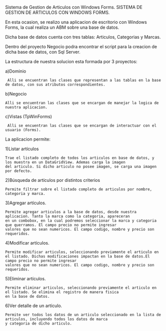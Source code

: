 Sistema de Gestion de Articulos con Windows Forms.
SISTEMA DE GESTION DE ARTICULOS CON WINDOWS FORMS.

En esta ocasion, se realizo una aplicacion de escritorio con Windows Forms, la cual realiza un ABM sobre una
base de datos.

Dicha base de datos cuenta con tres tablas: Articulos, Categorias y Marcas.

Dentro del proyecto Negocio podra encontrar el script para la creacion de dicha base de datos, con Sql Server.


La estructura de nuestra solucion esta formada por 3 proyectos:

   a)Dominio

     Alli se encuentran las clases que representan a las tablas en la base de datos, con sus atributos correspondientes.

   b)Negocio

    Alli se encuentran las clases que se encargan de manejar la logica de nuestra aplicacion.

   c)Vistas (TpWinForms) 

     Alli se encuentran las clases que se encargan de interactuar con el usuario (Forms).


La aplicacion permite:

  1)Listar artículos
   
    Trae el listado completo de todos los articulos en base de datos, y los muestra en un DataGridView. Ademas carga la imagen
    del articulo. Si dicho articulo no posee imagen, se carga una imagen por defecto.
  
  2)Búsqueda de artículos por distintos criterios

    Permite filtrar sobre el listado completo de articulos por nombre, categoria y marca.
  
  3)Agregar artículos.

    Permite agregar articulos a la base de datos, desde nuestra aplicacion. Tanto la marca como la categoria, apareceran 
    en un combobox, en la cual podremos seleccionar la marca y categoria que querramos. El campo precio no permite ingresar
    valores que no sean numericos. El campo codigo, nombre y precio son requeridos.
  
  4)Modificar artículos.

    Permite modificar articulos, seleccionando previamente el articulo en el listado. Dichas modificaciones impactan en la base de datos.El campo precio no permite ingresar
    valores que no sean numericos. El campo codigo, nombre y precio son requeridos.

  
  5)Eliminar artículos.

    Permite eliminar articulos, seleccionando previamente el articulo en el listado. Se elimina el registro de manera fisica
    en la base de datos.
  
  6)Ver detalle de un artículo.

    Permite ver todos los datos de un articulo seleccionado en la lista de articulos, incluyendo todos los datos de marca
    y categoria de dicho articulo.
